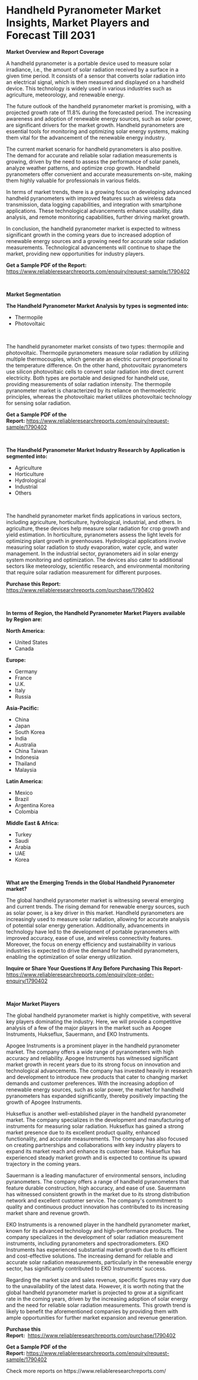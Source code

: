 <p><h1>Handheld Pyranometer Market Insights, Market Players and Forecast Till 2031</h1></p><p><strong>Market Overview and Report Coverage</strong></p>
<p><p>A handheld pyranometer is a portable device used to measure solar irradiance, i.e., the amount of solar radiation received by a surface in a given time period. It consists of a sensor that converts solar radiation into an electrical signal, which is then measured and displayed on a handheld device. This technology is widely used in various industries such as agriculture, meteorology, and renewable energy.</p><p>The future outlook of the handheld pyranometer market is promising, with a projected growth rate of 11.8% during the forecasted period. The increasing awareness and adoption of renewable energy sources, such as solar power, are significant drivers for the market growth. Handheld pyranometers are essential tools for monitoring and optimizing solar energy systems, making them vital for the advancement of the renewable energy industry.</p><p>The current market scenario for handheld pyranometers is also positive. The demand for accurate and reliable solar radiation measurements is growing, driven by the need to assess the performance of solar panels, analyze weather patterns, and optimize crop growth. Handheld pyranometers offer convenient and accurate measurements on-site, making them highly valuable for professionals in various fields.</p><p>In terms of market trends, there is a growing focus on developing advanced handheld pyranometers with improved features such as wireless data transmission, data logging capabilities, and integration with smartphone applications. These technological advancements enhance usability, data analysis, and remote monitoring capabilities, further driving market growth.</p><p>In conclusion, the handheld pyranometer market is expected to witness significant growth in the coming years due to increased adoption of renewable energy sources and a growing need for accurate solar radiation measurements. Technological advancements will continue to shape the market, providing new opportunities for industry players.</p></p>
<p><strong>Get a Sample PDF of the Report:</strong> <a href="https://www.reliableresearchreports.com/enquiry/request-sample/1790402">https://www.reliableresearchreports.com/enquiry/request-sample/1790402</a></p>
<p>&nbsp;</p>
<p><strong>Market Segmentation</strong></p>
<p><strong>The Handheld Pyranometer Market Analysis by types is segmented into:</strong></p>
<p><ul><li>Thermopile</li><li>Photovoltaic</li></ul></p>
<p>&nbsp;</p>
<p><p>The handheld pyranometer market consists of two types: thermopile and photovoltaic. Thermopile pyranometers measure solar radiation by utilizing multiple thermocouples, which generate an electric current proportional to the temperature difference. On the other hand, photovoltaic pyranometers use silicon photovoltaic cells to convert solar radiation into direct current electricity. Both types are portable and designed for handheld use, providing measurements of solar radiation intensity. The thermopile pyranometer market is characterized by its reliance on thermoelectric principles, whereas the photovoltaic market utilizes photovoltaic technology for sensing solar radiation.</p></p>
<p><strong>Get a Sample PDF of the Report:</strong>&nbsp;<a href="https://www.reliableresearchreports.com/enquiry/request-sample/1790402">https://www.reliableresearchreports.com/enquiry/request-sample/1790402</a></p>
<p>&nbsp;</p>
<p><strong>The Handheld Pyranometer Market Industry Research by Application is segmented into:</strong></p>
<p><ul><li>Agriculture</li><li>Horticulture</li><li>Hydrological</li><li>Industrial</li><li>Others</li></ul></p>
<p>&nbsp;</p>
<p><p>The handheld pyranometer market finds applications in various sectors, including agriculture, horticulture, hydrological, industrial, and others. In agriculture, these devices help measure solar radiation for crop growth and yield estimation. In horticulture, pyranometers assess the light levels for optimizing plant growth in greenhouses. Hydrological applications involve measuring solar radiation to study evaporation, water cycle, and water management. In the industrial sector, pyranometers aid in solar energy system monitoring and optimization. The devices also cater to additional sectors like meteorology, scientific research, and environmental monitoring that require solar radiation measurement for different purposes.</p></p>
<p><strong>Purchase this Report:</strong>&nbsp; <a href="https://www.reliableresearchreports.com/purchase/1790402">https://www.reliableresearchreports.com/purchase/1790402</a></p>
<p>&nbsp;</p>
<p><strong>In terms of Region, the Handheld Pyranometer Market Players available by Region are:</strong></p>
<p>
    <p> <strong> North America: </strong>
        <ul>
            <li>United States</li>
            <li>Canada</li>
        </ul>
        </p> 
    <p> <strong> Europe: </strong>
        <ul>
            <li>Germany</li>
            <li>France</li>
            <li>U.K.</li>
            <li>Italy</li>
            <li>Russia</li>
        </ul>
        </p> 
    <p> <strong> Asia-Pacific: </strong>
        <ul>
            <li>China</li>
            <li>Japan</li>
            <li>South Korea</li>
            <li>India</li>
            <li>Australia</li>
            <li>China Taiwan</li>
            <li>Indonesia</li>
            <li>Thailand</li>
            <li>Malaysia</li>
        </ul>
        </p> 
    <p> <strong> Latin America: </strong>
        <ul>
            <li>Mexico</li>
            <li>Brazil</li>
            <li>Argentina Korea</li>
            <li>Colombia</li>
        </ul>
        </p> 
    <p> <strong> Middle East & Africa: </strong>
        <ul>
            <li>Turkey</li>
            <li>Saudi</li>
            <li>Arabia</li>
            <li>UAE</li>
            <li>Korea</li>
        </ul>
    </p>
    </p>
<p>&nbsp;</p>
<p><strong>What are the Emerging Trends in the Global Handheld Pyranometer market?</strong></p>
<p><p>The global handheld pyranometer market is witnessing several emerging and current trends. The rising demand for renewable energy sources, such as solar power, is a key driver in this market. Handheld pyranometers are increasingly used to measure solar radiation, allowing for accurate analysis of potential solar energy generation. Additionally, advancements in technology have led to the development of portable pyranometers with improved accuracy, ease of use, and wireless connectivity features. Moreover, the focus on energy efficiency and sustainability in various industries is expected to drive the demand for handheld pyranometers, enabling the optimization of solar energy utilization.</p></p>
<p><strong>Inquire or Share Your Questions If Any Before Purchasing This Report</strong>- <a href="https://www.reliableresearchreports.com/enquiry/pre-order-enquiry/1790402">https://www.reliableresearchreports.com/enquiry/pre-order-enquiry/1790402</a></p>
<p>&nbsp;</p>
<p><strong>Major Market Players</strong></p>
<p><p>The global handheld pyranometer market is highly competitive, with several key players dominating the industry. Here, we will provide a competitive analysis of a few of the major players in the market such as Apogee Instruments, Hukseflux, Sauermann, and EKO Instruments.</p><p>Apogee Instruments is a prominent player in the handheld pyranometer market. The company offers a wide range of pyranometers with high accuracy and reliability. Apogee Instruments has witnessed significant market growth in recent years due to its strong focus on innovation and technological advancements. The company has invested heavily in research and development to introduce new products that cater to changing market demands and customer preferences. With the increasing adoption of renewable energy sources, such as solar power, the market for handheld pyranometers has expanded significantly, thereby positively impacting the growth of Apogee Instruments.</p><p>Hukseflux is another well-established player in the handheld pyranometer market. The company specializes in the development and manufacturing of instruments for measuring solar radiation. Hukseflux has gained a strong market presence due to its excellent product quality, enhanced functionality, and accurate measurements. The company has also focused on creating partnerships and collaborations with key industry players to expand its market reach and enhance its customer base. Hukseflux has experienced steady market growth and is expected to continue its upward trajectory in the coming years.</p><p>Sauermann is a leading manufacturer of environmental sensors, including pyranometers. The company offers a range of handheld pyranometers that feature durable construction, high accuracy, and ease of use. Sauermann has witnessed consistent growth in the market due to its strong distribution network and excellent customer service. The company's commitment to quality and continuous product innovation has contributed to its increasing market share and revenue growth.</p><p>EKO Instruments is a renowned player in the handheld pyranometer market, known for its advanced technology and high-performance products. The company specializes in the development of solar radiation measurement instruments, including pyranometers and spectroradiometers. EKO Instruments has experienced substantial market growth due to its efficient and cost-effective solutions. The increasing demand for reliable and accurate solar radiation measurements, particularly in the renewable energy sector, has significantly contributed to EKO Instruments' success.</p><p>Regarding the market size and sales revenue, specific figures may vary due to the unavailability of the latest data. However, it is worth noting that the global handheld pyranometer market is projected to grow at a significant rate in the coming years, driven by the increasing adoption of solar energy and the need for reliable solar radiation measurements. This growth trend is likely to benefit the aforementioned companies by providing them with ample opportunities for further market expansion and revenue generation.</p></p>
<p><strong>Purchase this Report:</strong>&nbsp;&nbsp;<a href="https://www.reliableresearchreports.com/purchase/1790402">https://www.reliableresearchreports.com/purchase/1790402</a></p>
<p></p>
<p><strong>Get a Sample PDF of the Report:</strong>&nbsp;<a href="https://www.reliableresearchreports.com/enquiry/request-sample/1790402">https://www.reliableresearchreports.com/enquiry/request-sample/1790402</a></p>
<p>Check more reports on https://www.reliableresearchreports.com/</p>